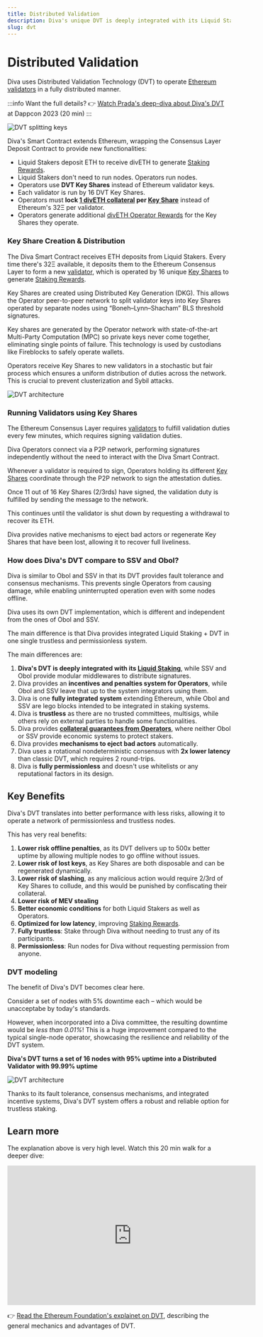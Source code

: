 ```yaml
---
title: Distributed Validation
description: Diva's unique DVT is deeply integrated with its Liquid Staking, offering massive improvements in performance and resiliency
slug: dvt
---
```


# Distributed Validation

Diva uses Distributed Validation Technology (DVT) to operate [Ethereum validators](glossary#validator) in a fully distributed manner.

:::info Want the full details?
👉 [Watch Prada's deep-diva about Diva's DVT](https://www.youtube.com/watch?v=IHgMk15g2D4&ab_channel=DivaStaking) at Dappcon 2023 (20 min)
:::

![DVT splitting keys](img/dvt-1.png)

Diva's Smart Contract extends Ethereum, wrapping the Consensus Layer Deposit Contract to provide new functionalities:

- Liquid Stakers deposit ETH to receive divETH to generate [Staking Rewards](staking-rewards).
- Liquid Stakers don't need to run nodes. Operators run nodes.
- Operators use **DVT Key Shares** instead of Ethereum validator keys.
- Each validator is run by 16 DVT Key Shares.
- Operators must **lock [1 divETH collateral](glossary#collateral) per [Key Share](glossary#key-share)** instead of Ethereum's 32Ξ per validator.
- Operators generate additional [divETH Operator Rewards](economics) for the Key Shares they operate.



### Key Share Creation & Distribution

The Diva Smart Contract receives ETH deposits from Liquid Stakers. Every time there's 32Ξ available, it deposits them to the Ethereum Consensus Layer to form a new [validator](glossary#validator), which is operated by 16 unique [Key Shares](glossary#key-share) to generate [Staking Rewards](staking-rewards).

Key Shares are created using Distributed Key Generation (DKG). This allows the Operator peer-to-peer network to split validator keys into Key Shares operated by separate nodes using “Boneh–Lynn–Shacham” BLS threshold signatures.

Key shares are generated by the Operator network with state-of-the-art Multi-Party Computation (MPC) so private keys never come together, eliminating single points of failure. This technology is used by custodians like Fireblocks to safely operate wallets.

Operators receive Key Shares to new validators in a stochastic but fair process which ensures a uniform distribution of duties across the network. This is crucial to prevent clusterization and Sybil attacks.

<div style={{textAlign: 'center'}}>

![DVT architecture](img/dvt-2.png)
</div>


### Running Validators using Key Shares

The Ethereum Consensus Layer requires [validators](glossary#validator) to fulfill validation duties every few minutes, which requires signing validation duties.

Diva Operators connect via a P2P network, performing signatures independently without the need to interact with the Diva Smart Contract.

Whenever a validator is required to sign, Operators holding its different [Key Shares](glossary#key-share) coordinate through the P2P network to sign the attestation duties.

Once 11 out of 16 Key Shares (2/3rds) have signed, the validation duty is fulfilled by sending the message to the network.

This continues until the validator is shut down by requesting a withdrawal to recover its ETH.

Diva provides native mechanisms to eject bad actors or regenerate Key Shares that have been lost, allowing it to recover full liveliness.

### How does Diva's DVT compare to SSV and Obol?

Diva is similar to Obol and SSV in that its DVT provides fault tolerance and consensus mechanisms. This prevents single Operators from causing damage, while enabling uninterrupted operation even with some nodes offline.

Diva uses its own DVT implementation, which is different and independent from the ones of Obol and SSV.

The main difference is that Diva provides integrated Liquid Staking + DVT in one single trustless and permissionless system.

The main differences are:

1. **Diva's DVT is deeply integrated with its [Liquid Staking](lst)**, while SSV and Obol provide modular middlewares to distribute signatures.
2. Diva provides an **incentives and penalties system for Operators**, while Obol and SSV leave that up to the system integrators using them.
3. Diva is one **fully integrated system** extending Ethereum, while Obol and SSV are lego blocks intended to be integrated in staking systems.
4. Diva is **trustless** as there are no trusted committees, multisigs, while others rely on external parties to handle some functionalities.
5. Diva provides **[collateral guarantees from Operators](glossary#collateral)**, where neither Obol or SSV provide economic systems to protect stakers.
6. Diva provides **mechanisms to eject bad actors** automatically.
7. Diva uses a rotational nondeterministic consensus with **2x lower latency** than classic DVT, which requires 2 round-trips.
8. Diva is **fully permissionless** and doesn't use whitelists or any reputational factors in its design.


## Key Benefits

Diva's DVT translates into better performance with less risks, allowing it to operate a network of permissionless and trustless nodes.

This has very real benefits:

1. **Lower risk offline penalties**, as its DVT delivers up to 500x better uptime by allowing multiple nodes to go offline without issues.
2. **Lower risk of lost keys**, as Key Shares are both disposable and can be regenerated dynamically.
3. **Lower risk of slashing**, as any malicious action would require 2/3rd of Key Shares to collude, and this would be punished by confiscating their collateral.
4. **Lower risk of MEV stealing**
5. **Better economic conditions** for both Liquid Stakers as well as Operators.
6. **Optimized for low latency**, improving [Staking Rewards](staking-rewards).
6. **Fully trustless**: Stake through Diva without needing to trust any of its participants.
7. **Permissionless**: Run nodes for Diva without requesting permission from anyone.

### DVT modeling

The benefit of Diva's DVT becomes clear here. 

Consider a set of nodes with 5% downtime each – which would be unacceptabe by today's standards.

However, when incorporated into a Diva committee, the resulting downtime would be *less than 0.01%*! This is a huge improvement compared to the typical single-node operator, showcasing the resilience and reliability of the DVT system.

**Diva's DVT turns a set of 16 nodes with 95% uptime into a Distributed Validator with 99.99% uptime**

![DVT architecture](img/dvt-uptime-improvement.png)

Thanks to its fault tolerance, consensus mechanisms, and integrated incentive systems, Diva's DVT system offers a robust and reliable option for trustless staking.

## Learn more

The explanation above is very high level. Watch this 20 min walk for a deeper dive:

<iframe width="560" height="315" src="https://www.youtube.com/embed/IHgMk15g2D4?si=0nWrjKLDsAKQ8CkR" title="YouTube video player" frameborder="0" allow="accelerometer; autoplay; clipboard-write; encrypted-media; gyroscope; picture-in-picture; web-share" allowfullscreen></iframe>

👉 [Read the Ethereum Foundation's explainet on DVT](https://ethereum.org/en/staking/dvt/), describing the general mechanics and advantages of DVT.
